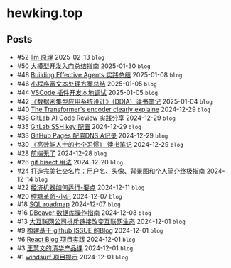 # hewking.top
## Posts
- #52 [llm 原理](articles/52.md) 2025-02-13 `blog`
- #50 [大模型开发入门总结指南](articles/50.md) 2025-01-30 `blog`
- #48 [Building Effective Agents 实践总结](articles/48.md) 2025-01-08 `blog`
- #46 [小程序富文本处理方案总结](articles/46.md) 2025-01-05 `blog`
- #44 [VSCode 插件开发本地调试](articles/44.md) 2025-01-05 `blog`
- #42 [《数据密集型应用系统设计》（DDIA）读书笔记](articles/42.md) 2025-01-04 `blog`
- #40 [The Transformer's encoder clearly explaine](articles/40.md) 2024-12-29 `blog`
- #38 [GitLab AI Code Review 实践分享](articles/38.md) 2024-12-29 `blog`
- #35 [ GitLab SSH key 配置](articles/35.md) 2024-12-29 `blog`
- #33 [GitHub Pages 配置DNS A记录](articles/33.md) 2024-12-29 `blog`
- #30 [《高效能人士的七个习惯》 读书笔记](articles/30.md) 2024-12-29 `blog`
- #28 [前端无了](articles/28.md) 2024-12-28 `blog`
- #26 [git bisect 用法](articles/26.md) 2024-12-20 `blog`
- #24 [打造完美社交名片：用户名、头像、背景图和个人简介终极指南](articles/24.md) 2024-12-14 `blog`
- #22 [经济机器如何运行-要点](articles/22.md) 2024-12-11 `blog`
- #20 [控糖革命-小记](articles/20.md) 2024-12-07 `blog`
- #18 [SQL roadmap](articles/18.md) 2024-12-07 `blog`
- #16 [DBeaver 数据库操作指南](articles/16.md) 2024-12-03 `blog`
- #13 [大互联网公司排斥链接改变互联网生态](articles/13.md) 2024-12-01 `blog`
- #9 [构建基于 github ISSUE 的Blog](articles/9.md) 2024-12-01 `blog`
- #6 [React Blog 项目实践](articles/6.md) 2024-12-01 `blog`
- #3 [王慧文的清华产品课](articles/3.md) 2024-12-01 `blog`
- #1 [windsurf 项目提示](articles/1.md) 2024-12-01 `blog`
